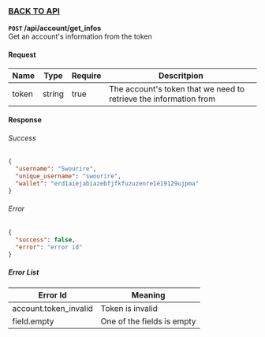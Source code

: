 ### [BACK TO API](../../API.md)

**``POST`` /api/account/get_infos**  
Get an account's information from the token

#### Request
| Name  | Type   | Require | Descritpion                                                       |
| ----- | ------ | ------- | ----------------------------------------------------------------- |
| token | string | true    | The account's token that we need to retrieve the information from |


#### Response

###### Success
```json
{
  "username": "Swourire",
  "unique_username": "swourire",
  "wallet": "erd1aiejabiazebfjfkfuzuzenre1é19129ujpma"
}
```

###### Error
```json
{
  "success": false,
  "error": "error id"
}
```

##### Error List
| Error Id              | Meaning                                    |
| --------------------- | ------------------------------------------ |
| account.token_invalid | Token is invalid                           |
| field.empty           | One of the fields is empty                 |